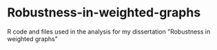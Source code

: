# Robustness-in-weighted-graphs
R code and files used in the analysis for my dissertation "Robustness in weighted graphs"
